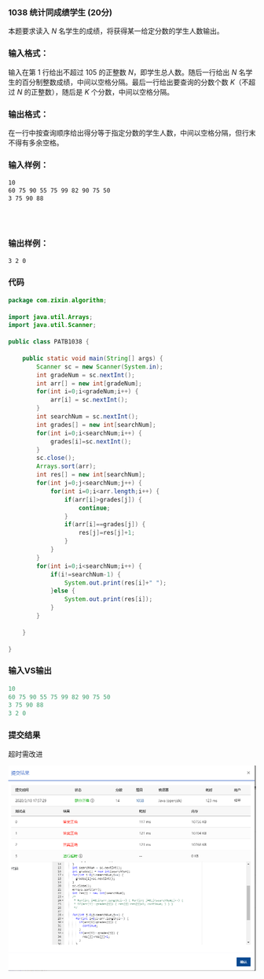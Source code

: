 ### 1038 统计同成绩学生 (20分)

本题要求读入 *N* 名学生的成绩，将获得某一给定分数的学生人数输出。

### 输入格式：

输入在第 1 行给出不超过 105 的正整数 *N*，即学生总人数。随后一行给出 *N* 名学生的百分制整数成绩，中间以空格分隔。最后一行给出要查询的分数个数 *K*（不超过 *N* 的正整数），随后是 *K* 个分数，中间以空格分隔。

### 输出格式：

在一行中按查询顺序给出得分等于指定分数的学生人数，中间以空格分隔，但行末不得有多余空格。

### 输入样例：

```in
10
60 75 90 55 75 99 82 90 75 50
3 75 90 88

      
    
```

### 输出样例：

```out
3 2 0
```

### 代码

```java
package com.zixin.algorithm;

import java.util.Arrays;
import java.util.Scanner;

public class PATB1038 {

	public static void main(String[] args) {
		Scanner sc = new Scanner(System.in);
		int gradeNum = sc.nextInt();
		int arr[] = new int[gradeNum];
		for(int i=0;i<gradeNum;i++) {
			arr[i] = sc.nextInt();
		}
		int searchNum = sc.nextInt();
		int grades[] = new int[searchNum];
		for(int i=0;i<searchNum;i++) {
			grades[i]=sc.nextInt();
		}
		sc.close();
		Arrays.sort(arr);
		int res[] = new int[searchNum];
		for(int j=0;j<searchNum;j++) {
			for(int i=0;i<arr.length;i++) {
				if(arr[i]>grades[j]) {
					continue;
				}
				if(arr[i]==grades[j]) {
					res[j]=res[j]+1;
				}
			}
		}
		for(int i=0;i<searchNum;i++) {
			if(i!=searchNum-1) {
				System.out.print(res[i]+" ");
			}else {
				System.out.print(res[i]);
			}
		}

	}

}

```

### 输入VS输出

```java
10
60 75 90 55 75 99 82 90 75 50
3 75 90 88
3 2 0
```

### 提交结果 

超时需改进

![PATB1038提交1超时](image/PATB1038提交1超时.png)